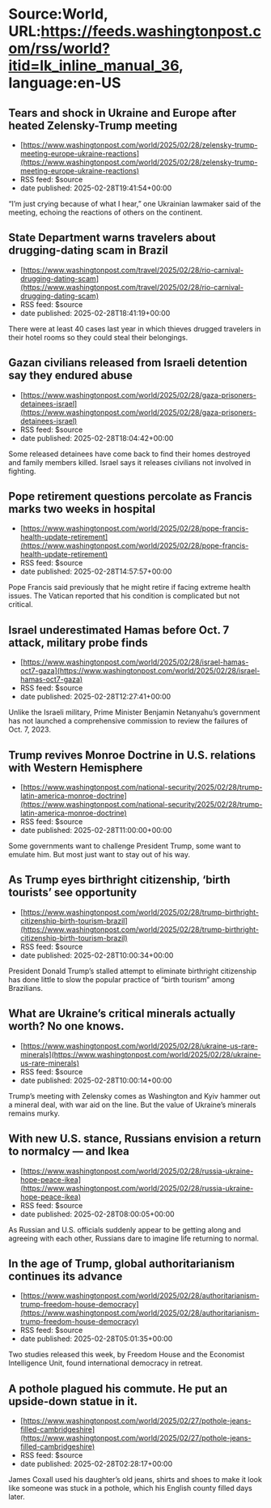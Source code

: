 # Source:World, URL:https://feeds.washingtonpost.com/rss/world?itid=lk_inline_manual_36, language:en-US

## Tears and shock in Ukraine and Europe after heated Zelensky-Trump meeting
 - [https://www.washingtonpost.com/world/2025/02/28/zelensky-trump-meeting-europe-ukraine-reactions](https://www.washingtonpost.com/world/2025/02/28/zelensky-trump-meeting-europe-ukraine-reactions)
 - RSS feed: $source
 - date published: 2025-02-28T19:41:54+00:00

“I’m just crying because of what I hear,” one Ukrainian lawmaker said of the meeting, echoing the reactions of others on the continent.

## State Department warns travelers about drugging-dating scam in Brazil
 - [https://www.washingtonpost.com/travel/2025/02/28/rio-carnival-drugging-dating-scam](https://www.washingtonpost.com/travel/2025/02/28/rio-carnival-drugging-dating-scam)
 - RSS feed: $source
 - date published: 2025-02-28T18:41:19+00:00

There were at least 40 cases last year in which thieves drugged travelers in their hotel rooms so they could steal their belongings.

## Gazan civilians released from Israeli detention say they endured abuse
 - [https://www.washingtonpost.com/world/2025/02/28/gaza-prisoners-detainees-israel](https://www.washingtonpost.com/world/2025/02/28/gaza-prisoners-detainees-israel)
 - RSS feed: $source
 - date published: 2025-02-28T18:04:42+00:00

Some released detainees have come back to find their homes destroyed and family members killed. Israel says it releases civilians not involved in fighting.

## Pope retirement questions percolate as Francis marks two weeks in hospital
 - [https://www.washingtonpost.com/world/2025/02/28/pope-francis-health-update-retirement](https://www.washingtonpost.com/world/2025/02/28/pope-francis-health-update-retirement)
 - RSS feed: $source
 - date published: 2025-02-28T14:57:57+00:00

Pope Francis said previously that he might retire if facing extreme health issues. The Vatican reported that his condition is complicated but not critical.

## Israel underestimated Hamas before Oct. 7 attack, military probe finds
 - [https://www.washingtonpost.com/world/2025/02/28/israel-hamas-oct7-gaza](https://www.washingtonpost.com/world/2025/02/28/israel-hamas-oct7-gaza)
 - RSS feed: $source
 - date published: 2025-02-28T12:27:41+00:00

Unlike the Israeli military, Prime Minister Benjamin Netanyahu’s government has not launched a comprehensive commission to review the failures of Oct. 7, 2023.

## Trump revives Monroe Doctrine in U.S. relations with Western Hemisphere
 - [https://www.washingtonpost.com/national-security/2025/02/28/trump-latin-america-monroe-doctrine](https://www.washingtonpost.com/national-security/2025/02/28/trump-latin-america-monroe-doctrine)
 - RSS feed: $source
 - date published: 2025-02-28T11:00:00+00:00

Some governments want to challenge President Trump, some want to emulate him. But most just want to stay out of his way.

## As Trump eyes birthright citizenship, ‘birth tourists’ see opportunity
 - [https://www.washingtonpost.com/world/2025/02/28/trump-birthright-citizenship-birth-tourism-brazil](https://www.washingtonpost.com/world/2025/02/28/trump-birthright-citizenship-birth-tourism-brazil)
 - RSS feed: $source
 - date published: 2025-02-28T10:00:34+00:00

President Donald Trump’s stalled attempt to eliminate birthright citizenship has done little to slow the popular practice of “birth tourism” among Brazilians.

## What are Ukraine’s critical minerals actually worth? No one knows.
 - [https://www.washingtonpost.com/world/2025/02/28/ukraine-us-rare-minerals](https://www.washingtonpost.com/world/2025/02/28/ukraine-us-rare-minerals)
 - RSS feed: $source
 - date published: 2025-02-28T10:00:14+00:00

Trump’s meeting with Zelensky comes as Washington and Kyiv hammer out a mineral deal, with war aid on the line. But the value of Ukraine’s minerals remains murky.

## With new U.S. stance, Russians envision a return to normalcy — and Ikea
 - [https://www.washingtonpost.com/world/2025/02/28/russia-ukraine-hope-peace-ikea](https://www.washingtonpost.com/world/2025/02/28/russia-ukraine-hope-peace-ikea)
 - RSS feed: $source
 - date published: 2025-02-28T08:00:05+00:00

As Russian and U.S. officials suddenly appear to be getting along and agreeing with each other, Russians dare to imagine life returning to normal.

## In the age of Trump, global authoritarianism continues its advance
 - [https://www.washingtonpost.com/world/2025/02/28/authoritarianism-trump-freedom-house-democracy](https://www.washingtonpost.com/world/2025/02/28/authoritarianism-trump-freedom-house-democracy)
 - RSS feed: $source
 - date published: 2025-02-28T05:01:35+00:00

Two studies released this week, by Freedom House and the Economist Intelligence Unit, found international democracy in retreat.

## A pothole plagued his commute. He put an upside-down statue in it.
 - [https://www.washingtonpost.com/world/2025/02/27/pothole-jeans-filled-cambridgeshire](https://www.washingtonpost.com/world/2025/02/27/pothole-jeans-filled-cambridgeshire)
 - RSS feed: $source
 - date published: 2025-02-28T02:28:17+00:00

James Coxall used his daughter’s old jeans, shirts and shoes to make it look like someone was stuck in a pothole, which his English county filled days later.


